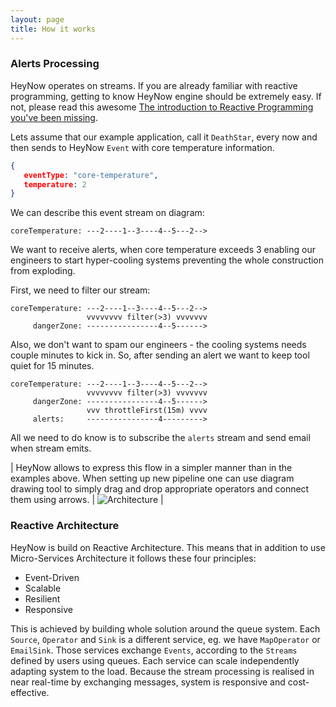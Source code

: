 ```yaml
---
layout: page
title: How it works
---
```


### Alerts Processing

HeyNow operates on streams. If you are already familiar with reactive programming, getting to know 
HeyNow engine should be extremely easy. If not, please read this awesome [The introduction to Reactive Programming you've been missing](https://gist.github.com/staltz/868e7e9bc2a7b8c1f754).

Lets assume that our example application, call it `DeathStar`, every now and then sends to HeyNow `Event` with core temperature information.

```json
{
   eventType: "core-temperature",
   temperature: 2
}
```

We can describe this event stream on diagram:

```
coreTemperature: ---2----1--3----4--5---2-->
```

We want to receive alerts, when core temperature exceeds 3 enabling our engineers to start hyper-cooling systems preventing the whole construction from exploding.

First, we need to filter our stream:

```
coreTemperature: ---2----1--3----4--5---2-->
                 vvvvvvvv filter(>3) vvvvvvv
     dangerZone: ----------------4--5------>
```

Also, we don't want to spam our engineers - the cooling systems needs couple minutes to kick in. So, after sending an alert we want to keep tool quiet for 15 minutes.


```
coreTemperature: ---2----1--3----4--5---2-->
                 vvvvvvvv filter(>3) vvvvvvv
     dangerZone: ----------------4--5------>
                 vvv throttleFirst(15m) vvvv
     alerts:     ----------------4--------->
```

All we need to do know is to subscribe the `alerts` stream and send email when stream emits. 


| HeyNow allows to express this flow in a simpler manner than in the examples above. When setting up new pipeline one can use diagram drawing tool to simply drag and drop appropriate operators and connect them using arrows. | ![Architecture](/images/heynow-example.png) |

### Reactive Architecture  

HeyNow is build on Reactive Architecture. This means that in addition to use Micro-Services Architecture it follows these four principles:

* Event-Driven
* Scalable
* Resilient
* Responsive

This is achieved by building whole solution around the queue system. Each `Source`, `Operator` and `Sink` is a different service, eg.
we have `MapOperator` or `EmailSink`. Those services exchange `Events`, according to the `Streams` defined by users using queues.
Each service can scale independently adapting system to the load. 
Because the stream processing is realised in near real-time by exchanging messages, system is responsive and cost-effective. 
